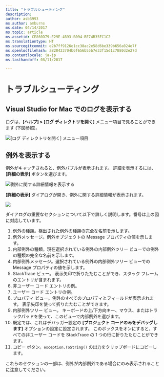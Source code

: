 ```yaml
---
title: "トラブルシューティング"
description: 
author: asb3993
ms.author: amburns
ms.date: 04/14/2017
ms.topic: article
ms.assetid: CE860D79-E29E-4B93-B094-BE74B35FC1C2
ms.translationtype: HT
ms.sourcegitcommit: e2b7ff9126e1cc38ac2e58d6be339b656a024e7f
ms.openlocfilehash: a820423704b6f656b55b7e33f15d1c7880d2e27d
ms.contentlocale: ja-jp
ms.lasthandoff: 08/11/2017

---
```


# <a name="troubleshooting"></a>トラブルシューティング

## <a name="viewing-logs-in-visual-studio-for-mac"></a>Visual Studio for Mac でのログを表示する
 
ログは、**[ヘルプ] > [ログ ディレクトリを開く]** メニュー項目で見ることができます (下図参照)。

![[ログ ディレクトリを開く] メニュー項目](media/troubleshooting-image1.png)

## <a name="viewing-exceptions"></a>例外を表示する

例外がキャッチされると、例外バブルが表示されます。 詳細を表示するには、**[詳細の表示]** ボタンを選びます。

![例外に関する詳細情報を表示する](media/troubleshooting-image2.png)

**[詳細の表示]** ダイアログが開き、例外に関する詳細情報が表示されます。

![](media/troubleshooting-image3.png)

ダイアログの重要なセクションについて以下で詳しく説明します。番号は上の図に対応しています。

1. 例外の種類。検出された例外の種類の完全な名前を示します。
2. 例外メッセージ。例外オブジェクトの Message プロパティの値を示します。
3. 内部例外の種類。現在選択されている例外の内部例外ツリー ビューでの例外の種類の完全な名前を示します。
4. 内部例外メッセージ。選択されている例外の内部例外ツリー ビューでの Message プロパティの値を示します。
5. StackTrace ビュー。 表示矢印で折りたたむことができ、スタック フレームのエントリが含まれます。
6. 非ユーザー コード エントリの例。
7. ユーザー コード エントリの例。
8. プロパティ ビュー。例外のすべてのプロパティとフィールドが表示されます。 表示矢印を使って折りたたむことができます。
9. 内部例外ツリー ビュー。 キーボードの上/下方向キー、マウス、またはトラックパッドを使って、このビューで内部例外を選びます。
10. 既定では、これはデバッガー設定の **[プロジェクト コードのみをデバッグします]** オプションの設定に設定されます。 このボックスをオンにすると、すべての非ユーザー コードを StackTrace の 1 つの行に折りたたむことができます。
11. コピー ボタン。`exception.ToString()` の出力をクリップボードにコピーします。

これらのセクションの一部は、例外が内部例外である場合にのみ表示されることに注意してください。
